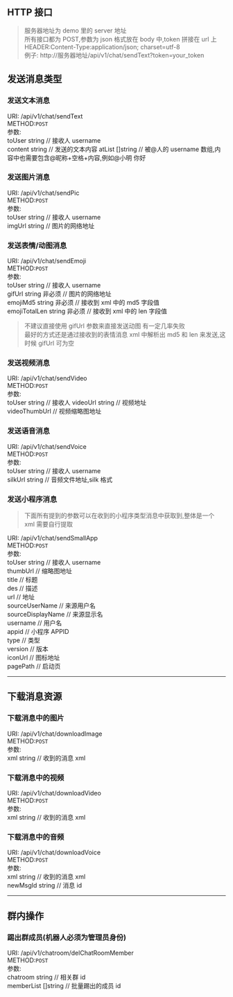 ## HTTP 接口

> 服务器地址为 demo 里的 server 地址  
> 所有接口都为 POST,参数为 json 格式放在 body 中,token 拼接在 url 上  
> HEADER:Content-Type:application/json; charset=utf-8  
> 例子: http://服务器地址/api/v1/chat/sendText?token=your_token

## 发送消息类型

### 发送文本消息

URI: /api/v1/chat/sendText  
METHOD:`POST`  
参数:  
toUser string // 接收人 username  
content string // 发送的文本内容
atList []string // 被@人的 username 数组,内容中也需要包含@昵称+空格+内容,例如@小明 你好

### 发送图片消息

URI: /api/v1/chat/sendPic  
METHOD:`POST`  
参数:  
toUser string // 接收人 username  
imgUrl string // 图片的网络地址

### 发送表情/动图消息

URI: /api/v1/chat/sendEmoji  
METHOD:`POST`  
参数:  
toUser string // 接收人 username  
gifUrl string 非必须 // 图片的网络地址  
emojiMd5 string 非必须 // 接收到 xml 中的 md5 字段值  
emojiTotalLen string 非必须 // 接收到 xml 中的 len 字段值

> 不建议直接使用 gifUrl 参数来直接发送动图 有一定几率失败  
> 最好的方式还是通过接收到的表情消息 xml 中解析出 md5 和 len 来发送,这时候 gifUrl 可为空

### 发送视频消息

URI: /api/v1/chat/sendVideo  
METHOD:`POST`  
参数:  
toUser string // 接收人
videoUrl string // 视频地址  
videoThumbUrl // 视频缩略图地址

### 发送语音消息

URI: /api/v1/chat/sendVoice  
METHOD:`POST`  
参数:  
toUser string // 接收人 username  
silkUrl string // 音频文件地址,silk 格式

### 发送小程序消息

> 下面所有提到的参数可以在收到的小程序类型消息中获取到,整体是一个 xml 需要自行提取

URI: /api/v1/chat/sendSmallApp  
METHOD:`POST`  
参数:  
toUser string // 接收人 username  
thumbUrl // 缩略图地址  
title // 标题  
des // 描述  
url // 地址  
sourceUserName // 来源用户名  
sourceDisplayName // 来源显示名  
username // 用户名  
appid // 小程序 APPID  
type // 类型  
version // 版本  
iconUrl // 图标地址  
pagePath // 启动页

---

## 下载消息资源

### 下载消息中的图片

URI: /api/v1/chat/downloadImage  
METHOD:`POST`  
参数:  
xml string // 收到的消息 xml

### 下载消息中的视频

URI: /api/v1/chat/downloadVideo  
METHOD:`POST`  
参数:  
xml string // 收到的消息 xml

### 下载消息中的音频

URI: /api/v1/chat/downloadVoice  
METHOD:`POST`  
参数:  
xml string // 收到的消息 xml  
newMsgId string // 消息 id

---

## 群内操作

### 踢出群成员(机器人必须为管理员身份)

URI: /api/v1/chatroom/delChatRoomMember  
METHOD:`POST`  
参数:  
chatroom string // 相关群 id  
memberList []string // 批量踢出的成员 id
